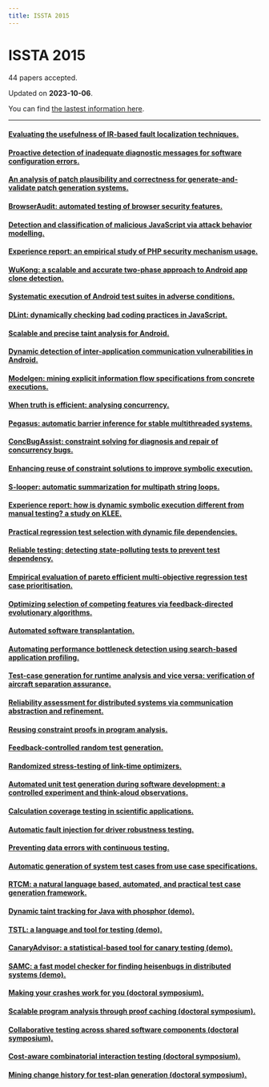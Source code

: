 ```yaml
---
title: ISSTA 2015
---
```


# ISSTA 2015

44 papers accepted.

Updated on **2023-10-06**.



You can find [the lastest information here](https://dblp.org/db/conf/issta/issta2015.html).

---

#### [Evaluating the usefulness of IR-based fault localization techniques.](https://doi.org/10.1145/2771783.2771797)

#### [Proactive detection of inadequate diagnostic messages for software configuration errors.](https://doi.org/10.1145/2771783.2771817)

#### [An analysis of patch plausibility and correctness for generate-and-validate patch generation systems.](https://doi.org/10.1145/2771783.2771791)

#### [BrowserAudit: automated testing of browser security features.](https://doi.org/10.1145/2771783.2771789)

#### [Detection and classification of malicious JavaScript via attack behavior modelling.](https://doi.org/10.1145/2771783.2771814)

#### [Experience report: an empirical study of PHP security mechanism usage.](https://doi.org/10.1145/2771783.2771787)

#### [WuKong: a scalable and accurate two-phase approach to Android app clone detection.](https://doi.org/10.1145/2771783.2771795)

#### [Systematic execution of Android test suites in adverse conditions.](https://doi.org/10.1145/2771783.2771786)

#### [DLint: dynamically checking bad coding practices in JavaScript.](https://doi.org/10.1145/2771783.2771809)

#### [Scalable and precise taint analysis for Android.](https://doi.org/10.1145/2771783.2771803)

#### [Dynamic detection of inter-application communication vulnerabilities in Android.](https://doi.org/10.1145/2771783.2771800)

#### [Modelgen: mining explicit information flow specifications from concrete executions.](https://doi.org/10.1145/2771783.2771810)

#### [When truth is efficient: analysing concurrency.](https://doi.org/10.1145/2771783.2771790)

#### [Pegasus: automatic barrier inference for stable multithreaded systems.](https://doi.org/10.1145/2771783.2771813)

#### [ConcBugAssist: constraint solving for diagnosis and repair of concurrency bugs.](https://doi.org/10.1145/2771783.2771798)

#### [Enhancing reuse of constraint solutions to improve symbolic execution.](https://doi.org/10.1145/2771783.2771806)

#### [S-looper: automatic summarization for multipath string loops.](https://doi.org/10.1145/2771783.2771815)

#### [Experience report: how is dynamic symbolic execution different from manual testing? a study on KLEE.](https://doi.org/10.1145/2771783.2771818)

#### [Practical regression test selection with dynamic file dependencies.](https://doi.org/10.1145/2771783.2771784)

#### [Reliable testing: detecting state-polluting tests to prevent test dependency.](https://doi.org/10.1145/2771783.2771793)

#### [Empirical evaluation of pareto efficient multi-objective regression test case prioritisation.](https://doi.org/10.1145/2771783.2771788)

#### [Optimizing selection of competing features via feedback-directed evolutionary algorithms.](https://doi.org/10.1145/2771783.2771808)

#### [Automated software transplantation.](https://doi.org/10.1145/2771783.2771796)

#### [Automating performance bottleneck detection using search-based application profiling.](https://doi.org/10.1145/2771783.2771816)

#### [Test-case generation for runtime analysis and vice versa: verification of aircraft separation assurance.](https://doi.org/10.1145/2771783.2771804)

#### [Reliability assessment for distributed systems via communication abstraction and refinement.](https://doi.org/10.1145/2771783.2771794)

#### [Reusing constraint proofs in program analysis.](https://doi.org/10.1145/2771783.2771802)

#### [Feedback-controlled random test generation.](https://doi.org/10.1145/2771783.2771805)

#### [Randomized stress-testing of link-time optimizers.](https://doi.org/10.1145/2771783.2771785)

#### [Automated unit test generation during software development: a controlled experiment and think-aloud observations.](https://doi.org/10.1145/2771783.2771801)

#### [Calculation coverage testing in scientific applications.](https://doi.org/10.1145/2771783.2771807)

#### [Automatic fault injection for driver robustness testing.](https://doi.org/10.1145/2771783.2771811)

#### [Preventing data errors with continuous testing.](https://doi.org/10.1145/2771783.2771792)

#### [Automatic generation of system test cases from use case specifications.](https://doi.org/10.1145/2771783.2771812)

#### [RTCM: a natural language based, automated, and practical test case generation framework.](https://doi.org/10.1145/2771783.2771799)

#### [Dynamic taint tracking for Java with phosphor (demo).](https://doi.org/10.1145/2771783.2784768)

#### [TSTL: a language and tool for testing (demo).](https://doi.org/10.1145/2771783.2784769)

#### [CanaryAdvisor: a statistical-based tool for canary testing (demo).](https://doi.org/10.1145/2771783.2784770)

#### [SAMC: a fast model checker for finding heisenbugs in distributed systems (demo).](https://doi.org/10.1145/2771783.2784771)

#### [Making your crashes work for you (doctoral symposium).](https://doi.org/10.1145/2771783.2784772)

#### [Scalable program analysis through proof caching (doctoral symposium).](https://doi.org/10.1145/2771783.2784773)

#### [Collaborative testing across shared software components (doctoral symposium).](https://doi.org/10.1145/2771783.2784774)

#### [Cost-aware combinatorial interaction testing (doctoral symposium).](https://doi.org/10.1145/2771783.2784775)

#### [Mining change history for test-plan generation (doctoral symposium).](https://doi.org/10.1145/2771783.2784776)

